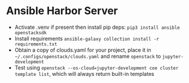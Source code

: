 Ansible Harbor Server
=====================

- Activate .venv if present then install pip deps: `pip3 install ansible openstacksdk`
- Install requirements `ansible-galaxy collection install -r requirements.txt`
- Obtain a copy of clouds.yaml for your project, place it in `~/.configs/openstack/clouds.yaml` and rename `openstack` to `jupyter-development`
- Test using `openstack --os-cloud=jupyter-development coe cluster template list`, which will always return built-in templates
